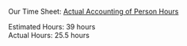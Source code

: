 Our Time Sheet:
<a href = "https://docs.google.com/spreadsheets/d/1cagBSv44MUS3iQYqJxoslXKGThwuV59VC2wgD6d8D_o/edit#gid=0"> Actual Accounting of Person Hours</a>

Estimated Hours: 39 hours<br>
Actual Hours: 25.5 hours
